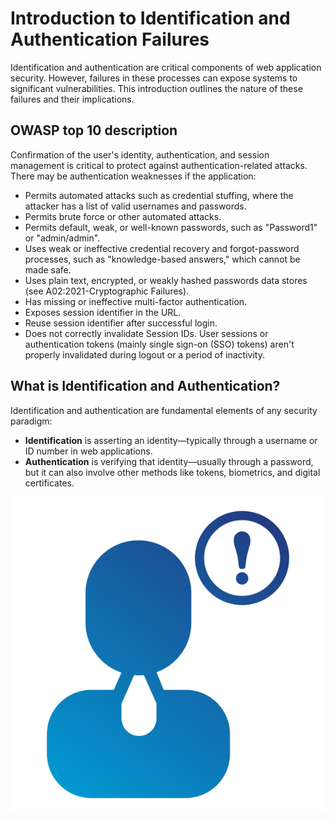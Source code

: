# Introduction to Identification and Authentication Failures

Identification and authentication are critical components of web application security. However, failures in these processes can expose systems to significant vulnerabilities. This introduction outlines the nature of these failures and their implications.

## OWASP top 10 description

Confirmation of the user's identity, authentication, and session management is critical to protect against authentication-related attacks. There may be authentication weaknesses if the application:

- Permits automated attacks such as credential stuffing, where the attacker has a list of valid usernames and passwords.
- Permits brute force or other automated attacks.
- Permits default, weak, or well-known passwords, such as "Password1" or "admin/admin".
- Uses weak or ineffective credential recovery and forgot-password processes, such as "knowledge-based answers," which cannot be made safe.
- Uses plain text, encrypted, or weakly hashed passwords data stores (see A02:2021-Cryptographic Failures).
- Has missing or ineffective multi-factor authentication.
- Exposes session identifier in the URL.
- Reuse session identifier after successful login.
- Does not correctly invalidate Session IDs. User sessions or authentication tokens (mainly single sign-on (SSO) tokens) aren't properly invalidated during logout or a period of inactivity.

## What is Identification and Authentication?

Identification and authentication are fundamental elements of any security paradigm:

- **Identification** is asserting an identity—typically through a username or ID number in web applications.
- **Authentication** is verifying that identity—usually through a password, but it can also involve other methods like tokens, biometrics, and digital certificates.

![Top10](assets/images/A07.png)
